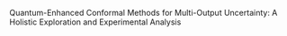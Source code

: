 Quantum-Enhanced Conformal Methods for Multi-Output Uncertainty: A Holistic Exploration and Experimental Analysis
